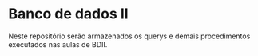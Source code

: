 # Banco de dados II

Neste repositório serão armazenados os querys e demais procedimentos executados nas aulas de BDII.
